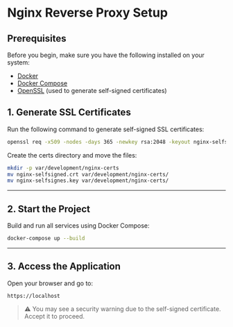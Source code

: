 # Nginx Reverse Proxy Setup

## Prerequisites

Before you begin, make sure you have the following installed on your system:

- [Docker](https://www.docker.com/get-started)
- [Docker Compose](https://docs.docker.com/compose/install/)
- [OpenSSL](https://www.openssl.org/) (used to generate self-signed certificates)

## 1. Generate SSL Certificates

Run the following command to generate self-signed SSL certificates:

````bash
openssl req -x509 -nodes -days 365 -newkey rsa:2048 -keyout nginx-selfsignes.key -out nginx-selfsigned.crt
````

Create the certs directory and move the files:

```bash
mkdir -p var/development/nginx-certs
mv nginx-selfsigned.crt var/development/nginx-certs/
mv nginx-selfsignes.key var/development/nginx-certs/
```

---

## 2. Start the Project

Build and run all services using Docker Compose:

```bash
docker-compose up --build
```

---

## 3. Access the Application

Open your browser and go to:

```
https://localhost
```

> ⚠️ You may see a security warning due to the self-signed certificate. Accept it to proceed.